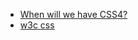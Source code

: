 * [When will we have CSS4?](https://dev.to/afif/when-we-will-have-css4-o9o)
* [w3c css](https://www.w3.org/TR/?tag=css)
